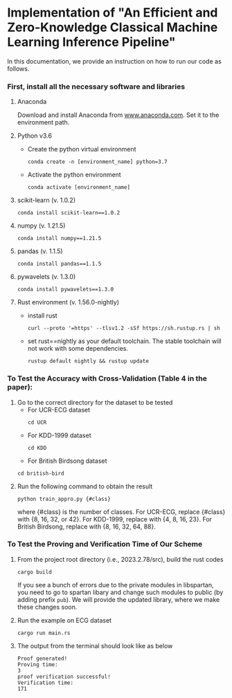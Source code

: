 # Implementation of "An Efficient and Zero-Knowledge Classical Machine Learning Inference Pipeline" 

In this documentation, we provide an instruction on how to run our code as follows.

### First, install all the necessary software and libraries

1.  Anaconda

    Download and install Anaconda from www.anaconda.com. Set it to the environment path.

2.  Python v3.6
    -   Create the python virtual environment
        ```
        conda create -n [environment_name] python=3.7
        ```
    -   Activate the python environment
        ```
        conda activate [environment_name]
        ```
3.  scikit-learn (v. 1.0.2)
    ```
    conda install scikit-learn==1.0.2
    ```
4.  numpy (v. 1.21.5)
    ```
    conda install numpy==1.21.5
    ```
5.  pandas (v. 1.1.5)
    ```
    conda install pandas==1.1.5
    ```
6.  pywavelets (v. 1.3.0)
    ```
    conda install pywavelets==1.3.0
    ```
7.  Rust environment (v. 1.56.0-nightly)
    -   install rust
        ```
        curl --proto '=https' --tlsv1.2 -sSf https://sh.rustup.rs | sh
        ```
    
    -   set rust==nightly as your default toolchain. The stable toolchain will not work with some dependencies.
        ```
        rustup default nightly && rustup update
        ```
### To Test the Accuracy with Cross-Validation (Table 4 in the paper):
    
1.  Go to the correct directory for the dataset to be tested
    -   For UCR-ECG dataset
        ```
        cd UCR
        ```
    -   For KDD-1999 dataset 
        ```
        cd KDD
        ```
    -   For British Birdsong dataset
       ``` 
       cd british-bird
       ```
2.  Run the following command to obtain the result
    ```
    python train_appro.py {#class} 
    ```
    where {#class} is the number of classes. For UCR-ECG, replace {#class} with {8, 16, 32, or 42}. For KDD-1999, replace with {4, 8, 16, 23}. For British Birdsong, replace with {8, 16, 32, 64, 88}.

### To Test the Proving and Verification Time of Our Scheme 


1.  From the project root directory (i.e., 2023.2.78/src), build the rust codes
    ```
    cargo build
    ```
    
    If you see a bunch of errors due to the private modules in libspartan, you need to go to spartan libary and change such modules to public (by adding prefix `pub`). We will provide the updated library, where we make these changes soon.
    
2.  Run the example on ECG dataset 
    ```
    cargo run main.rs
    ```
3.  The output from the terminal should look like as below
    ```
    Proof generated!
    Proving time:
    3
    proof verification successful!
    Verification time:
    171
    ```
